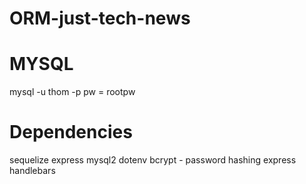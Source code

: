 # ORM-just-tech-news


# MYSQL
mysql -u thom -p
pw = rootpw



# Dependencies
sequelize
express
mysql2
dotenv
bcrypt - password hashing
express handlebars
